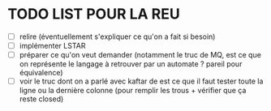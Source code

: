 # TODO LIST POUR LA REU
- [ ] relire (éventuellement s'expliquer ce qu'on a fait si besoin)
- [ ] implémenter LSTAR
- [ ] préparer ce qu'on veut demander (notamment le truc de MQ, est ce que on représente le langage à retrouver par un automate ? pareil pour équivalence)
- [ ] voir le truc dont on a parlé avec kaftar de est ce que il faut tester toute la ligne ou la dernière colonne (pour remplir les trous + vérifier que ça reste closed)